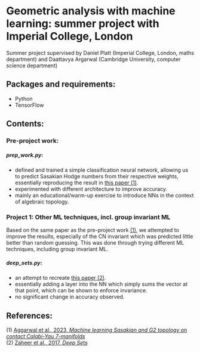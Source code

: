 # Geometric analysis with machine learning: summer project with Imperial College, London
Summer project supervised by Daniel Platt (Imperial College, London, maths department) and Daattavya Argarwal (Cambridge University, computer science department)

## Packages and requirements:
- Python
- TensorFlow

## Contents:

### Pre-project work:

##### prep_work.py:
- defined and trained a simple classification neural network, allowing us to predict Sasakian Hodge numbers from their respective weights, essentially reproducing the result in [this paper (1)](https://www.sciencedirect.com/science/article/pii/S0370269324000753?via%3Dihub).
- experimented with different architecture to improve accuracy.
- mainly an educational/warm-up exercise to introduce NNs in the context of algebraic topology.

### Project 1: Other ML techniques, incl. group invariant ML
Based on the same paper as the pre-project work [(1)](https://www.sciencedirect.com/science/article/pii/S0370269324000753?via%3Dihub), we attempted to improve the results, especially of the CN invariant which was predicted little better than random guessing. This was done through trying different ML techniques, including group invariant ML.

##### deep_sets.py:
- an attempt to recreate [this paper (2)](https://arxiv.org/abs/1703.06114).
- essentially adding a layer into the NN which simply sums the vector at that point, which can be shown to enforce invariance.
- no significant change in accuracy observed.



## References:
(1) [Aggarwal et al., 2023, *Machine learning Sasakian and G2 topology on contact Calabi-Yau 7-manifolds*](https://www.sciencedirect.com/science/article/pii/S0370269324000753?via%3Dihub) <br/>
(2) [Zaheer et al., 2017, *Deep Sets*](https://arxiv.org/abs/1703.06114)
